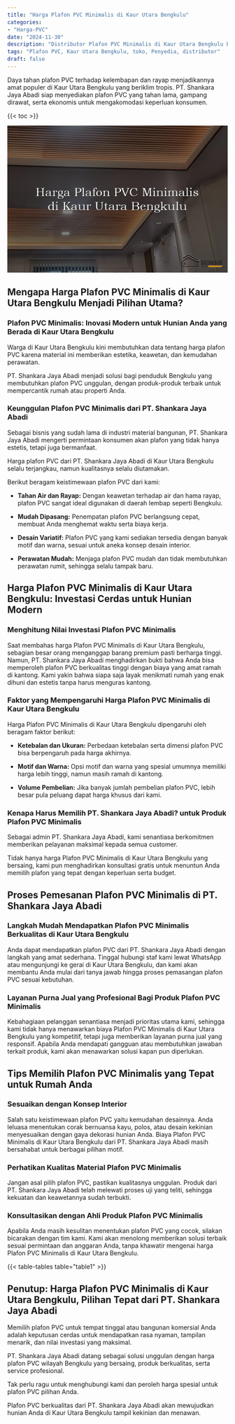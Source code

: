 ```yaml
---
title: "Harga Plafon PVC Minimalis di Kaur Utara Bengkulu"
categories: 
- "Harga-PVC"
date: "2024-11-30"
description: "Distributor Plafon PVC Minimalis di Kaur Utara Bengkulu bagi tempat tinggal, office, serta toko. Produk berkualitas, pilihan motif, variasi warna modern, beserta layanan penempatan ditangani oleh teknisi ahli dan garansi resmi!|Jasa penjualan Plafon PVC Minimalis di Kaur Utara Bengkulu untuk kebutuhan rumah, office, maupun toko, beserta material unggulan dan pemasangan oleh tim ahli dan garansi resmi.|Alternatif Plafon PVC Minimalis di Kaur Utara Bengkulu yang andal untuk hunian, perkantoran, serta gerai, bersama produk berkualitas dan pemasangan ditangani oleh tenaga ahli berpengalaman dan kepastian resmi.|Penjualan Plafon PVC Minimalis di Kaur Utara Bengkulu bagi tempat tinggal, kantor, serta toko, dengan panel terbaik dan pemasangan oleh tenaga ahli ahli, dilengkapi dengan jaminan resmi.}"
tags: "Plafon PVC, Kaur Utara Bengkulu, toko, Penyedia, distributor"
draft: false
---
```


Daya tahan plafon PVC terhadap kelembapan dan rayap menjadikannya amat populer di Kaur Utara Bengkulu yang beriklim tropis. PT. Shankara Jaya Abadi siap menyediakan plafon PVC yang tahan lama, gampang dirawat, serta ekonomis untuk mengakomodasi keperluan konsumen.

{{< toc >}}

![Harga Plafon PVC Minimalis di Kaur Utara Bengkulu](/images/Harga-PVC/Harga-Plafon-PVC-Minimalis-di-Kaur-Utara-Bengkulu.png)


## Mengapa Harga Plafon PVC Minimalis di Kaur Utara Bengkulu Menjadi Pilihan Utama?

### Plafon PVC Minimalis: Inovasi Modern untuk Hunian Anda yang Berada di Kaur Utara Bengkulu

Warga di Kaur Utara Bengkulu kini membutuhkan data tentang harga plafon PVC karena material ini memberikan estetika, keawetan, dan kemudahan perawatan.

PT. Shankara Jaya Abadi menjadi solusi bagi penduduk Bengkulu yang membutuhkan plafon PVC unggulan, dengan produk-produk terbaik untuk mempercantik rumah atau properti Anda.

### Keunggulan Plafon PVC Minimalis dari PT. Shankara Jaya Abadi

Sebagai bisnis yang sudah lama di industri material bangunan, PT. Shankara Jaya Abadi mengerti permintaan konsumen akan plafon yang tidak hanya estetis, tetapi juga bermanfaat.

Harga plafon PVC dari PT. Shankara Jaya Abadi di Kaur Utara Bengkulu selalu terjangkau, namun kualitasnya selalu diutamakan.

Berikut beragam keistimewaan plafon PVC dari kami:

- **Tahan Air dan Rayap:** Dengan keawetan terhadap air dan hama rayap, plafon PVC sangat ideal digunakan di daerah lembap seperti Bengkulu.

- **Mudah Dipasang:** Penempatan plafon PVC berlangsung cepat, membuat Anda menghemat waktu serta biaya kerja.

- **Desain Variatif:** Plafon PVC yang kami sediakan tersedia dengan banyak motif dan warna, sesuai untuk aneka konsep desain interior.

- **Perawatan Mudah:** Menjaga plafon PVC mudah dan tidak membutuhkan perawatan rumit, sehingga selalu tampak baru.

## Harga Plafon PVC Minimalis di Kaur Utara Bengkulu: Investasi Cerdas untuk Hunian Modern

### Menghitung Nilai Investasi Plafon PVC Minimalis

Saat membahas harga Plafon PVC Minimalis di Kaur Utara Bengkulu, sebagian besar orang menganggap barang premium pasti berharga tinggi. Namun, PT. Shankara Jaya Abadi menghadirkan bukti bahwa Anda bisa memperoleh plafon PVC berkualitas tinggi dengan biaya yang amat ramah di kantong. Kami yakin bahwa siapa saja layak menikmati rumah yang enak dihuni dan estetis tanpa harus menguras kantong.

### Faktor yang Mempengaruhi Harga Plafon PVC Minimalis di Kaur Utara Bengkulu

Harga Plafon PVC Minimalis di Kaur Utara Bengkulu dipengaruhi oleh beragam faktor berikut:

- **Ketebalan dan Ukuran:** Perbedaan ketebalan serta dimensi plafon PVC bisa berpengaruh pada harga akhirnya.

- **Motif dan Warna:** Opsi motif dan warna yang spesial umumnya memiliki harga lebih tinggi, namun masih ramah di kantong.

- **Volume Pembelian:** Jika banyak jumlah pembelian plafon PVC, lebih besar pula peluang dapat harga khusus dari kami.

### Kenapa Harus Memilih PT. Shankara Jaya Abadi? untuk Produk Plafon PVC Minimalis

Sebagai admin PT. Shankara Jaya Abadi, kami senantiasa berkomitmen memberikan pelayanan maksimal kepada semua customer.

Tidak hanya harga Plafon PVC Minimalis di Kaur Utara Bengkulu yang bersaing, kami pun menghadirkan konsultasi gratis untuk menuntun Anda memilih plafon yang tepat dengan keperluan serta budget.

## Proses Pemesanan Plafon PVC Minimalis di PT. Shankara Jaya Abadi

### Langkah Mudah Mendapatkan Plafon PVC Minimalis Berkualitas di Kaur Utara Bengkulu

Anda dapat mendapatkan plafon PVC dari PT. Shankara Jaya Abadi dengan langkah yang amat sederhana. Tinggal hubungi staf kami lewat WhatsApp atau mengunjungi ke gerai di Kaur Utara Bengkulu, dan kami akan membantu Anda mulai dari tanya jawab hingga proses pemasangan plafon PVC sesuai kebutuhan.

### Layanan Purna Jual yang Profesional Bagi Produk Plafon PVC Minimalis

Kebahagiaan pelanggan senantiasa menjadi prioritas utama kami, sehingga kami tidak hanya menawarkan biaya Plafon PVC Minimalis di Kaur Utara Bengkulu yang kompetitif, tetapi juga memberikan layanan purna jual yang responsif. Apabila Anda mendapati gangguan atau membutuhkan jawaban terkait produk, kami akan menawarkan solusi kapan pun diperlukan.

## Tips Memilih Plafon PVC Minimalis yang Tepat untuk Rumah Anda

### Sesuaikan dengan Konsep Interior

Salah satu keistimewaan plafon PVC yaitu kemudahan desainnya. Anda leluasa menentukan corak bernuansa kayu, polos, atau desain kekinian menyesuaikan dengan gaya dekorasi hunian Anda. Biaya Plafon PVC Minimalis di Kaur Utara Bengkulu dari PT. Shankara Jaya Abadi masih bersahabat untuk berbagai pilihan motif.

### Perhatikan Kualitas Material Plafon PVC Minimalis

Jangan asal pilih plafon PVC, pastikan kualitasnya unggulan. Produk dari PT. Shankara Jaya Abadi telah melewati proses uji yang teliti, sehingga kekuatan dan keawetannya sudah terbukti.

### Konsultasikan dengan Ahli Produk Plafon PVC Minimalis

Apabila Anda masih kesulitan menentukan plafon PVC yang cocok, silakan bicarakan dengan tim kami. Kami akan menolong memberikan solusi terbaik sesuai permintaan dan anggaran Anda, tanpa khawatir mengenai harga Plafon PVC Minimalis di Kaur Utara Bengkulu.

{{< table-tables table="table1" >}}

## Penutup: Harga Plafon PVC Minimalis di Kaur Utara Bengkulu, Pilihan Tepat dari PT. Shankara Jaya Abadi

Memilih plafon PVC untuk tempat tinggal atau bangunan komersial Anda adalah keputusan cerdas untuk mendapatkan rasa nyaman, tampilan menarik, dan nilai investasi yang maksimal.

PT. Shankara Jaya Abadi datang sebagai solusi unggulan dengan harga plafon PVC wilayah Bengkulu yang bersaing, produk berkualitas, serta service profesional.

Tak perlu ragu untuk menghubungi kami dan peroleh harga spesial untuk plafon PVC pilihan Anda.

Plafon PVC berkualitas dari PT. Shankara Jaya Abadi akan mewujudkan hunian Anda di Kaur Utara Bengkulu tampil kekinian dan menawan.
